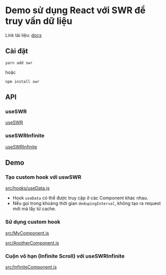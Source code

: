 # Demo sử dụng React với SWR để truy vấn dữ liệu

Link tài liệu: [docs](https://swr.vercel.app/docs/getting-started)

## Cài đặt

`yarn add swr`

hoặc

`npm install swr`

## API

### useSWR

[useSWR](https://swr.vercel.app/docs/options)

### useSWRInfinite
[useSWRInfinite](https://swr.vercel.app/docs/pagination#useswrinfinite)

## Demo

### Tạo custom hook với uswSWR

[src/hooks/useData.js](https://github.com/lqaxx7799/swr-demo/tree/master/src/hooks/useData.js)

- Hook `useData` có thể được truy cập ở các Component khác nhau.
- Nếu gọi trong khoảng thời gian `dedupingInterval`, không tạo ra request mới mà lấy từ cache.

### Sử dụng custom hook
[src/MyComponent.js](https://github.com/lqaxx7799/swr-demo/tree/master/src/MyComponent.js) 

[src/AnotherComponent.js](https://github.com/lqaxx7799/swr-demo/tree/master/src/AnotherComponent.js) 

### Cuộn vô hạn (Infinite Scroll) với useSWRInfinite
[src/InfiniteComponent.js](https://github.com/lqaxx7799/swr-demo/tree/master/src/InfiniteComponent.js) 
